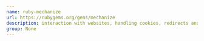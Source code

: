 ```yaml
---
name: ruby-mechanize
url: https://rubygems.org/gems/mechanize
description: interaction with websites, handling cookies, redirects and forms. URL : https://rubygems.org/gems/mechanize Groups : None
group: None
---
```


